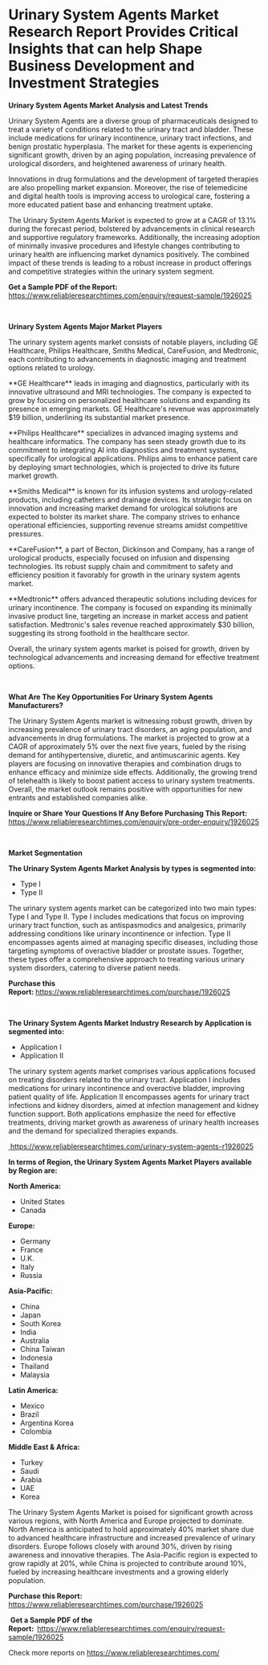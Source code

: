 <p><h1>Urinary System Agents Market Research Report Provides Critical Insights that can help Shape Business Development and Investment Strategies</h1></p><p><strong>Urinary System Agents Market Analysis and Latest Trends</strong></p>
<p><p>Urinary System Agents are a diverse group of pharmaceuticals designed to treat a variety of conditions related to the urinary tract and bladder. These include medications for urinary incontinence, urinary tract infections, and benign prostatic hyperplasia. The market for these agents is experiencing significant growth, driven by an aging population, increasing prevalence of urological disorders, and heightened awareness of urinary health. </p><p>Innovations in drug formulations and the development of targeted therapies are also propelling market expansion. Moreover, the rise of telemedicine and digital health tools is improving access to urological care, fostering a more educated patient base and enhancing treatment uptake. </p><p>The Urinary System Agents Market is expected to grow at a CAGR of 13.1% during the forecast period, bolstered by advancements in clinical research and supportive regulatory frameworks. Additionally, the increasing adoption of minimally invasive procedures and lifestyle changes contributing to urinary health are influencing market dynamics positively. The combined impact of these trends is leading to a robust increase in product offerings and competitive strategies within the urinary system segment.</p></p>
<p><strong>Get a Sample PDF of the Report:&nbsp;</strong> <a href="https://www.reliableresearchtimes.com/enquiry/request-sample/1926025?utm_campaign=1933&utm_medium=2&utm_source=Github&utm_content=ia&utm_term=15012025&utm_id=urinary-system-agents">https://www.reliableresearchtimes.com/enquiry/request-sample/1926025</a></p>
<p>&nbsp;</p>
<p><strong>Urinary System Agents Major Market Players</strong></p>
<p><p>The urinary system agents market consists of notable players, including GE Healthcare, Philips Healthcare, Smiths Medical, CareFusion, and Medtronic, each contributing to advancements in diagnostic imaging and treatment options related to urology.</p><p>**GE Healthcare** leads in imaging and diagnostics, particularly with its innovative ultrasound and MRI technologies. The company is expected to grow by focusing on personalized healthcare solutions and expanding its presence in emerging markets. GE Healthcare's revenue was approximately $19 billion, underlining its substantial market presence.</p><p>**Philips Healthcare** specializes in advanced imaging systems and healthcare informatics. The company has seen steady growth due to its commitment to integrating AI into diagnostics and treatment systems, specifically for urological applications. Philips aims to enhance patient care by deploying smart technologies, which is projected to drive its future market growth.</p><p>**Smiths Medical** is known for its infusion systems and urology-related products, including catheters and drainage devices. Its strategic focus on innovation and increasing market demand for urological solutions are expected to bolster its market share. The company strives to enhance operational efficiencies, supporting revenue streams amidst competitive pressures.</p><p>**CareFusion**, a part of Becton, Dickinson and Company, has a range of urological products, especially focused on infusion and dispensing technologies. Its robust supply chain and commitment to safety and efficiency position it favorably for growth in the urinary system agents market.</p><p>**Medtronic** offers advanced therapeutic solutions including devices for urinary incontinence. The company is focused on expanding its minimally invasive product line, targeting an increase in market access and patient satisfaction. Medtronic's sales revenue reached approximately $30 billion, suggesting its strong foothold in the healthcare sector.</p><p>Overall, the urinary system agents market is poised for growth, driven by technological advancements and increasing demand for effective treatment options.</p></p>
<p>&nbsp;</p>
<p><strong>What Are The Key Opportunities For Urinary System Agents Manufacturers?</strong></p>
<p><p>The Urinary System Agents market is witnessing robust growth, driven by increasing prevalence of urinary tract disorders, an aging population, and advancements in drug formulations. The market is projected to grow at a CAGR of approximately 5% over the next five years, fueled by the rising demand for antihypertensive, diuretic, and antimuscarinic agents. Key players are focusing on innovative therapies and combination drugs to enhance efficacy and minimize side effects. Additionally, the growing trend of telehealth is likely to boost patient access to urinary system treatments. Overall, the market outlook remains positive with opportunities for new entrants and established companies alike.</p></p>
<p><strong>Inquire or Share Your Questions If Any Before Purchasing This Report:</strong> <a href="https://www.reliableresearchtimes.com/enquiry/pre-order-enquiry/1926025?utm_campaign=1933&utm_medium=2&utm_source=Github&utm_content=ia&utm_term=15012025&utm_id=urinary-system-agents">https://www.reliableresearchtimes.com/enquiry/pre-order-enquiry/1926025</a></p>
<p>&nbsp;</p>
<p><strong>Market Segmentation</strong></p>
<p><strong>The Urinary System Agents Market Analysis by types is segmented into:</strong></p>
<p><ul><li>Type I</li><li>Type II</li></ul></p>
<p><p>The urinary system agents market can be categorized into two main types: Type I and Type II. Type I includes medications that focus on improving urinary tract function, such as antispasmodics and analgesics, primarily addressing conditions like urinary incontinence or infection. Type II encompasses agents aimed at managing specific diseases, including those targeting symptoms of overactive bladder or prostate issues. Together, these types offer a comprehensive approach to treating various urinary system disorders, catering to diverse patient needs.</p></p>
<p><strong>Purchase this Report:&nbsp;</strong><a href="https://www.reliableresearchtimes.com/purchase/1926025?utm_campaign=1933&utm_medium=2&utm_source=Github&utm_content=ia&utm_term=15012025&utm_id=urinary-system-agents">https://www.reliableresearchtimes.com/purchase/1926025</a></p>
<p>&nbsp;</p>
<p><strong>The Urinary System Agents Market Industry Research by Application is segmented into:</strong></p>
<p><ul><li>Application I</li><li>Application II</li></ul></p>
<p><p>The urinary system agents market comprises various applications focused on treating disorders related to the urinary tract. Application I includes medications for urinary incontinence and overactive bladder, improving patient quality of life. Application II encompasses agents for urinary tract infections and kidney disorders, aimed at infection management and kidney function support. Both applications emphasize the need for effective treatments, driving market growth as awareness of urinary health increases and the demand for specialized therapies expands.</p></p>
<p><a href="https://www.reliableresearchtimes.com/urinary-system-agents-r1926025?utm_campaign=1933&utm_medium=2&utm_source=Github&utm_content=ia&utm_term=15012025&utm_id=urinary-system-agents">&nbsp;https://www.reliableresearchtimes.com/urinary-system-agents-r1926025</a></p>
<p><strong>In terms of Region, the Urinary System Agents Market Players available by Region are:</strong></p>
<p>
    <p> <strong> North America: </strong>
        <ul>
            <li>United States</li>
            <li>Canada</li>
        </ul>
        </p> 
    <p> <strong> Europe: </strong>
        <ul>
            <li>Germany</li>
            <li>France</li>
            <li>U.K.</li>
            <li>Italy</li>
            <li>Russia</li>
        </ul>
        </p> 
    <p> <strong> Asia-Pacific: </strong>
        <ul>
            <li>China</li>
            <li>Japan</li>
            <li>South Korea</li>
            <li>India</li>
            <li>Australia</li>
            <li>China Taiwan</li>
            <li>Indonesia</li>
            <li>Thailand</li>
            <li>Malaysia</li>
        </ul>
        </p> 
    <p> <strong> Latin America: </strong>
        <ul>
            <li>Mexico</li>
            <li>Brazil</li>
            <li>Argentina Korea</li>
            <li>Colombia</li>
        </ul>
        </p> 
    <p> <strong> Middle East & Africa: </strong>
        <ul>
            <li>Turkey</li>
            <li>Saudi</li>
            <li>Arabia</li>
            <li>UAE</li>
            <li>Korea</li>
        </ul>
    </p>
    </p>
<p><p>The Urinary System Agents Market is poised for significant growth across various regions, with North America and Europe projected to dominate. North America is anticipated to hold approximately 40% market share due to advanced healthcare infrastructure and increased prevalence of urinary disorders. Europe follows closely with around 30%, driven by rising awareness and innovative therapies. The Asia-Pacific region is expected to grow rapidly at 20%, while China is projected to contribute around 10%, fueled by increasing healthcare investments and a growing elderly population.</p></p>
<p><strong>Purchase this Report: </strong><a href="https://www.reliableresearchtimes.com/purchase/1926025?utm_campaign=1933&utm_medium=2&utm_source=Github&utm_content=ia&utm_term=15012025&utm_id=urinary-system-agents">https://www.reliableresearchtimes.com/purchase/1926025</a></p>
<p>&nbsp;<strong>Get a Sample PDF of the Report:&nbsp;&nbsp;</strong><a href="https://www.reliableresearchtimes.com/enquiry/request-sample/1926025?utm_campaign=1933&utm_medium=2&utm_source=Github&utm_content=ia&utm_term=15012025&utm_id=urinary-system-agents">https://www.reliableresearchtimes.com/enquiry/request-sample/1926025</a></p>
<p><strong></strong></p>
<p>Check more reports on <a href="https://www.reliableresearchtimes.com/?utm_campaign=1933&utm_medium=2&utm_source=Github&utm_content=ia&utm_term=15012025&utm_id=urinary-system-agents">https://www.reliableresearchtimes.com/</a></p>
